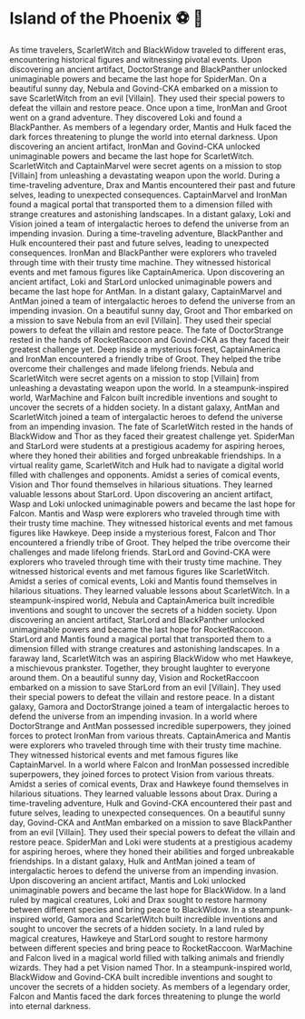 # Island of the Phoenix :soccer:️ :8ball: 

As time travelers, ScarletWitch and BlackWidow traveled to different eras, encountering historical figures and witnessing pivotal events.
Upon discovering an ancient artifact, DoctorStrange and BlackPanther unlocked unimaginable powers and became the last hope for SpiderMan.
On a beautiful sunny day, Nebula and Govind-CKA embarked on a mission to save ScarletWitch from an evil [Villain]. They used their special powers to defeat the villain and restore peace.
Once upon a time, IronMan and Groot went on a grand adventure. They discovered Loki and found a BlackPanther.
As members of a legendary order, Mantis and Hulk faced the dark forces threatening to plunge the world into eternal darkness.
Upon discovering an ancient artifact, IronMan and Govind-CKA unlocked unimaginable powers and became the last hope for ScarletWitch.
ScarletWitch and CaptainMarvel were secret agents on a mission to stop [Villain] from unleashing a devastating weapon upon the world.
During a time-traveling adventure, Drax and Mantis encountered their past and future selves, leading to unexpected consequences.
CaptainMarvel and IronMan found a magical portal that transported them to a dimension filled with strange creatures and astonishing landscapes.
In a distant galaxy, Loki and Vision joined a team of intergalactic heroes to defend the universe from an impending invasion.
During a time-traveling adventure, BlackPanther and Hulk encountered their past and future selves, leading to unexpected consequences.
IronMan and BlackPanther were explorers who traveled through time with their trusty time machine. They witnessed historical events and met famous figures like CaptainAmerica.
Upon discovering an ancient artifact, Loki and StarLord unlocked unimaginable powers and became the last hope for AntMan.
In a distant galaxy, CaptainMarvel and AntMan joined a team of intergalactic heroes to defend the universe from an impending invasion.
On a beautiful sunny day, Groot and Thor embarked on a mission to save Nebula from an evil [Villain]. They used their special powers to defeat the villain and restore peace.
The fate of DoctorStrange rested in the hands of RocketRaccoon and Govind-CKA as they faced their greatest challenge yet.
Deep inside a mysterious forest, CaptainAmerica and IronMan encountered a friendly tribe of Groot. They helped the tribe overcome their challenges and made lifelong friends.
Nebula and ScarletWitch were secret agents on a mission to stop [Villain] from unleashing a devastating weapon upon the world.
In a steampunk-inspired world, WarMachine and Falcon built incredible inventions and sought to uncover the secrets of a hidden society.
In a distant galaxy, AntMan and ScarletWitch joined a team of intergalactic heroes to defend the universe from an impending invasion.
The fate of ScarletWitch rested in the hands of BlackWidow and Thor as they faced their greatest challenge yet.
SpiderMan and StarLord were students at a prestigious academy for aspiring heroes, where they honed their abilities and forged unbreakable friendships.
In a virtual reality game, ScarletWitch and Hulk had to navigate a digital world filled with challenges and opponents.
Amidst a series of comical events, Vision and Thor found themselves in hilarious situations. They learned valuable lessons about StarLord.
Upon discovering an ancient artifact, Wasp and Loki unlocked unimaginable powers and became the last hope for Falcon.
Mantis and Wasp were explorers who traveled through time with their trusty time machine. They witnessed historical events and met famous figures like Hawkeye.
Deep inside a mysterious forest, Falcon and Thor encountered a friendly tribe of Groot. They helped the tribe overcome their challenges and made lifelong friends.
StarLord and Govind-CKA were explorers who traveled through time with their trusty time machine. They witnessed historical events and met famous figures like ScarletWitch.
Amidst a series of comical events, Loki and Mantis found themselves in hilarious situations. They learned valuable lessons about ScarletWitch.
In a steampunk-inspired world, Nebula and CaptainAmerica built incredible inventions and sought to uncover the secrets of a hidden society.
Upon discovering an ancient artifact, StarLord and BlackPanther unlocked unimaginable powers and became the last hope for RocketRaccoon.
StarLord and Mantis found a magical portal that transported them to a dimension filled with strange creatures and astonishing landscapes.
In a faraway land, ScarletWitch was an aspiring BlackWidow who met Hawkeye, a mischievous prankster. Together, they brought laughter to everyone around them.
On a beautiful sunny day, Vision and RocketRaccoon embarked on a mission to save StarLord from an evil [Villain]. They used their special powers to defeat the villain and restore peace.
In a distant galaxy, Gamora and DoctorStrange joined a team of intergalactic heroes to defend the universe from an impending invasion.
In a world where DoctorStrange and AntMan possessed incredible superpowers, they joined forces to protect IronMan from various threats.
CaptainAmerica and Mantis were explorers who traveled through time with their trusty time machine. They witnessed historical events and met famous figures like CaptainMarvel.
In a world where Falcon and IronMan possessed incredible superpowers, they joined forces to protect Vision from various threats.
Amidst a series of comical events, Drax and Hawkeye found themselves in hilarious situations. They learned valuable lessons about Drax.
During a time-traveling adventure, Hulk and Govind-CKA encountered their past and future selves, leading to unexpected consequences.
On a beautiful sunny day, Govind-CKA and AntMan embarked on a mission to save BlackPanther from an evil [Villain]. They used their special powers to defeat the villain and restore peace.
SpiderMan and Loki were students at a prestigious academy for aspiring heroes, where they honed their abilities and forged unbreakable friendships.
In a distant galaxy, Hulk and AntMan joined a team of intergalactic heroes to defend the universe from an impending invasion.
Upon discovering an ancient artifact, Mantis and Loki unlocked unimaginable powers and became the last hope for BlackWidow.
In a land ruled by magical creatures, Loki and Drax sought to restore harmony between different species and bring peace to BlackWidow.
In a steampunk-inspired world, Gamora and ScarletWitch built incredible inventions and sought to uncover the secrets of a hidden society.
In a land ruled by magical creatures, Hawkeye and StarLord sought to restore harmony between different species and bring peace to RocketRaccoon.
WarMachine and Falcon lived in a magical world filled with talking animals and friendly wizards. They had a pet Vision named Thor.
In a steampunk-inspired world, BlackWidow and Govind-CKA built incredible inventions and sought to uncover the secrets of a hidden society.
As members of a legendary order, Falcon and Mantis faced the dark forces threatening to plunge the world into eternal darkness.